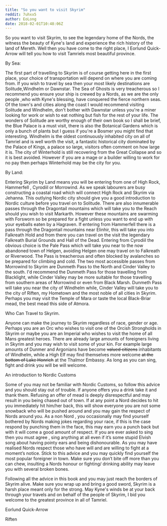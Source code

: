 ```yaml
---
title: "So you want to visit Skyrim"
reddit: 7uhxx5
author: EoLong
date: 2018-02-01T10:48:06Z
---
```


So you want to visit Skyrim, to see the legendary home of the Nords, the witness the beauty of Kyne's land and experience the rich history of the land of Mereth. Well then you have come to the right place, I Eorlund Quick-Arrow will tell you how to visit Tamriels most beautiful province.


By Sea:


The first part of travelling to Skyrim is of course getting here in the first place, your choice of transportation will depend on where you are coming from. If you wish to travel by sea then your most likely destinations are Solitude,Windhelm or Dawnstar. The Sea of Ghosts is very treacherous so I recommend you ensure your ship is crewed by a Nords, as we are the only people ,who with Kyne's blessing, have conquered the fierce northern seas.
Of the town's and cities along the coast I would recommend visiting Solitude and Windhelm, don't bother with Dawnstar unless you're a miner looking for work or wish to eat nothing but fish for the rest of your life. The wonders of Solitude are worthy enough of their own book so I shall be brief, the Blue Palace is a must visit, there is also the Botanical Gardens which is only a bunch of plants but I guess if you're a Bosmer you might find that interesting. Windhelm is the oldest continuously inhabited city on all of Tamriel and is well worth the visit, a fantastic historical city dominated by the Palace of Kings, a palace so large, visitors often comment on how large it is. The city of Winterhold is still recovering from the Great Collapse and so it is best avoided. However if you are a mage or a builder willing to work for no pay then perhaps Winterhold may be the city for you. 


By Land: 


Entering Skyrim by Land means you will be entering from one of High Rock, Hammerfell , Cyrodiil or Morrowind. 
As we speak labourers are busy constructing a coastal road which will connect High Rock and Skyrim via Jehanna. This outlying Nordic city should give you a good introduction to Nordic culture before you travel on to Solitude.
There are also innumerable passes through the Dragontail mountains which will take you to the Reach should you wish to visit Markarth. However these mountains are swarming with Forsworn so be prepared for a fight unless you want to end up with your eyeballs eaten by a Hagraven.
If entering from Hammerfell there is a pass through the Dragontail mountains near Elinhir, this will take you into Falkreath Hold and from there you can travel on the visit the legendary Falkreath Burial Grounds and Hall of the Dead. Entering from Cyrodiil the obvious choice is the Pale Pass which will take you near to the now abandoned town of Helgen, avoiding Helgen one may travel on to Falkreath or Riverwood. The Pass is treacherous and often blocked by avalanches so be prepared for climbing and cold. The two most accessible passes from Morrowind to Skyrim are Dunmeth Pass to the North and Cinder Valley to the south. I'd recommend the Dunmeth Pass for those travelling from Blacklight, while Cinder Valley may be more suitable for those travelling from southern areas of Morrowind or even from Black Marsh. Dunmeth Pass will take you near the city of Windhelm while, Cinder Valley will take you to the city of Riften, my Hometown and the most noble of all cities in Skyrim. Perhaps you may visit the Temple of Mara or taste the local Black-Briar mead, the best mead this side of Atmora. 


Who Can Travel to Skyrim.


Anyone can make the journey to Skyrim regardless of race, gender or age. Perhaps you are an Orc who wishes to visit one of the Orcish Strongholds in Skyrim or maybe you are an Imperial who wishes to visit the home of all Mans greatest heroes. There are already large amounts of foreigners living in Skyrim and you may wish to visit some of your kin. For example large amounts of Dunmer and Argonians have become ~~valued citizens~~ inhabitants of Windhelm, while a High Elf may find themselves more welcome ~~at the bottom of Lake Honrich~~ at the Thalmor Embassy. As long as you can sing, fight and drink you will be will welcome. 


An introduction to Nordic Customs 


Some of you may not be familiar with Nordic Customs, so follow this advice and you should stay out of trouble. If anyone offers you a drink take it and thank them. Refusing an offer of mead is deeply disrespectful and may result in you being chased out of town. If at any point a Nord decides to hit you immediately hit him/her back, this will show everyone you are not some snowback who will be pushed around and you may gain the respect of Nords around you. As a non Nord , you occasionally may find yourself bothered by Nords making jokes regarding your race, if this is the case respond by punching them in the face, this may earn you a punch back but with it will come a good amount of respect. If you are ever asked to sing then you must agree , sing anything at all even if it’s some stupid Elvish song about having pointy ears and being dishonourable. As you may have realised Nords respect those who have will and are willing to fight at a moment’s notice. Stick to this advice and you may quickly find yourself the most popular foreigner in town. Make sure you don’t bite off more than you can chew, insulting a Nords honour or fighting/ drinking ability may leave you with several broken bones. 



Following all the advice in this book and you may just reach the borders of Skyrim alive. Make sure you wrap up and bring a good sword, Skyrim is a harsh place meant only for the strong. May Kyne's winds be at your back through your travels and on behalf of the people of Skyrim, I bid you welcome to the greatest province in all of Tamriel.


Eorlund Quick-Arrow 

Riften

